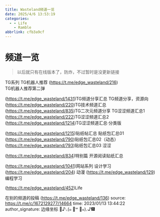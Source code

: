 ```yaml
---
title: Wasteland频道一览
date: 2025/4/6 13:53:19
categories:
  - - Life
    - Ramble
abbrlink: cfb3a9cf
---
```



# 频道一览

> 以后就只有在线版本了，防炸，不过暂时是没更新链接

TG系列
TG机器人推荐 (https://t.me/edge_wasteland/216)  
TG机器人推荐第二弹

 (https://t.me/edge_wasteland/1431)TG频道分享汇总
TG频道分享，资源向
 (https://t.me/edge_wasteland/220)TG技术频道汇总
 (https://t.me/edge_wasteland/835)TG二次元频道分享
TG涩涩频道汇总1
 (https://t.me/edge_wasteland/222)TG涩涩频道汇总2
 (https://t.me/edge_wasteland/1214)TG涩涩频道汇总·分类版

 (https://t.me/edge_wasteland/1215)贴纸帖汇总
贴纸包汇总01
 (https://t.me/edge_wasteland/790)贴纸包汇总02（动态）
 (https://t.me/edge_wasteland/793)贴纸包汇总03 涩涩

 (https://t.me/edge_wasteland/834)特别篇
开源阅读贴纸汇总

 (https://t.me/edge_wasteland/1041)网站系列
设计学习 (https://t.me/edge_wasteland/204)  动漫 (https://t.me/edge_wasteland/129) 编程学习


 (https://t.me/edge_wasteland/452)Life

在别的频道的投稿 (https://t.me/edge_wasteland/136)
source: https://t.me/c/1672129277/14664
time: 2023/01/13 13:44:22
author_signature: 边缘坐标 🎉♪⸜(๑ ॑꒳ ॑๑)⸝♪🎆